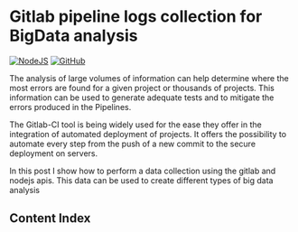# Gitlab pipeline logs collection for BigData analysis
[![NodeJS](https://img.shields.io/badge/-NodeJs-3CA80B?style=flat-square&logo=nodejs&logoColor=white&link=https://nodejs.org/en/)](https://nodejs.org/en/)
[![GitHub](https://img.shields.io/badge/-github-black?style=flat-square&labelColor=black&logo=github&logoColor=white&link)](https://github.com/cannavit/zipi-smkTest)

The analysis of large volumes of information can help determine where the most errors are found for a given project or thousands of projects. This information can be used to generate adequate tests and to mitigate the errors produced in the Pipelines.

The Gitlab-CI tool is being widely used for the ease they offer in the integration of automated deployment of projects. It offers the possibility to automate every step from the push of a new commit to the secure deployment on servers.

In this post I show how to perform a data collection using the gitlab and nodejs apis. This data can be used to create different types of big data analysis


## Content Index


